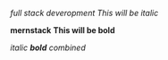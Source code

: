 *full stack deveropment*
_This will be italic_

**mernstack**
__This will be bold__

_italic **bold** combined_
